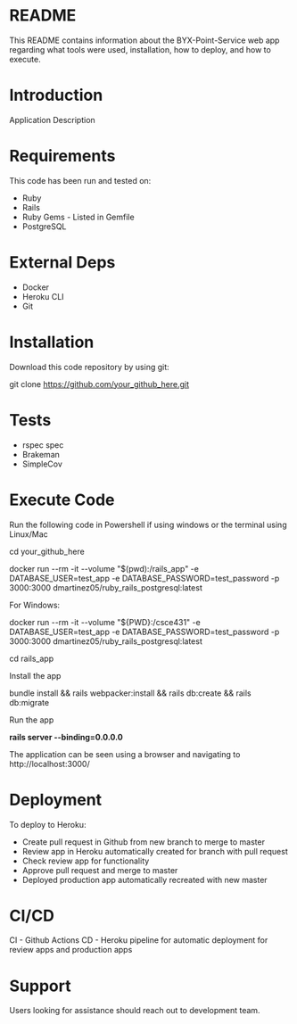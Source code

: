 # README

This README contains information about the BYX-Point-Service web app regarding what tools were used, installation, how to deploy, and how to execute.

# Introduction

Application Description

# Requirements

This code has been run and tested on:

* Ruby
* Rails
* Ruby Gems - Listed in Gemfile
* PostgreSQL

# External Deps

* Docker
* Heroku CLI
* Git

# Installation

Download this code repository by using git:

git clone [https://github.com/your_github_here.git
](https://github.com/carlosbarker/csce431_fall22_BYX-Point-Service)

# Tests

* rspec spec
* Brakeman
* SimpleCov

# Execute Code

Run the following code in Powershell if using windows or the terminal using Linux/Mac

cd your_github_here

docker run --rm -it --volume "$(pwd):/rails_app" -e DATABASE_USER=test_app -e DATABASE_PASSWORD=test_password -p 3000:3000 dmartinez05/ruby_rails_postgresql:latest

For Windows:

docker run --rm -it --volume "${PWD}:/csce431" -e DATABASE_USER=test_app -e DATABASE_PASSWORD=test_password -p 3000:3000 dmartinez05/ruby_rails_postgresql:latest

cd rails_app

Install the app

bundle install && rails webpacker:install && rails db:create && rails db:migrate

Run the app

**rails server --binding=0.0.0.0**

The application can be seen using a browser and navigating to http://localhost:3000/

# Deployment

To deploy to Heroku:

* Create pull request in Github from new branch to merge to master
* Review app in Heroku automatically created for branch with pull request
* Check review app for functionality
* Approve pull request and merge to master
* Deployed production app automatically recreated with new master

# CI/CD

CI - Github Actions
CD - Heroku pipeline for automatic deployment for review apps and production apps

# Support

Users looking for assistance should reach out to development team.
